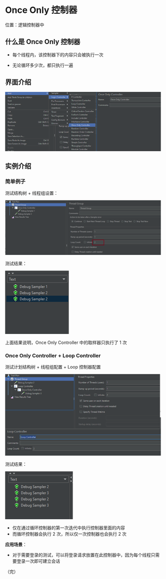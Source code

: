 # Once Only 控制器

位置：逻辑控制器中

## 什么是 Once Only 控制器

+ 每个线程内，该控制器下的内容只会被执行一次

+ 无论循环多少次，都只执行一遍

## 界面介绍

![once](./images/once1.png)

## 实例介绍

### 简单例子

测试结构树 + 线程组设置：

![once](./images/once2.png)

测试结果：

![once](./images/once3.png)

上面结果说明，Once Only Controller 中的取样器只执行了 1 次

### Once Only Controller + Loop Controller

测试计划结构树 + 线程组配置 + Loop 控制器配置

![once](./images/once4.png)

测试结果：

![once](./images/once5.png)

- 仅在通过循环控制器的第一次迭代中执行控制器里面的内容
- 而循环控制器会执行 2 次，所以仅一次控制器也会执行 2 次

**应用场景**：

+ 对于需要登录的测试，可以将登录请求放置在此控制器中，因为每个线程只需要登录一次即可建立会话

（完）